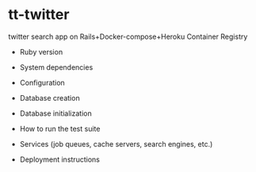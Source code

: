 # tt-twitter
twitter search app on Rails+Docker-compose+Heroku Container Registry

* Ruby version

* System dependencies

* Configuration

* Database creation

* Database initialization

* How to run the test suite

* Services (job queues, cache servers, search engines, etc.)

* Deployment instructions

